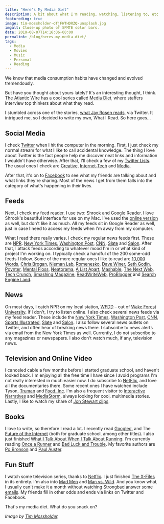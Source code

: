 ```yaml
---
title: "Here's My Media Diet"
description: A bit about what I'm reading, watching, listening to, etc.
featuredimg: true
image: tim-mossholder-oTjFWTHDRZQ-unsplash.jpg
imgalt: Close-up photo of SPMTE color bars.
date: 2010-08-07T14:16:06+00:00
permalink: /blog/heres-my-media-diet/
tags:
  - Media
  - Movies
  - Music
  - Personal
  - Reading
---
```

We know that media consumption habits have changed and evolved tremendously.

But have you thought about yours lately? It's an interesting thought, I think. [The Atlantic Wire](http://www.theatlanticwire.com/) has a cool series called [Media Diet](http://www.theatlanticwire.com/features/index/category/Media-Diet-18), where staffers interview top thinkers about what they read.

I stumbled across one of the stories, [what Jay Rosen reads](http://www.theatlanticwire.com/features/view/feature/What-I-Read-Jay-Rosen-1735), via Twitter. It intrigued me, so I decided to write my own, What I Read. So here goes&#8230;

## Social Media

I check [Twitter](http://twitter.com/) when I hit the computer in the morning. First, I just check my normal stream for what I like to call accidental knowledge. The thing I love about Twitter is the fact people help me discover neat links and information I wouldn't have otherwise. After that, I'll check a few of my [Twitter Lists](http://twitter.com/DavidAKennedy/lists). The usual ones I check are [Creative](http://twitter.com/DavidAKennedy/creative), [Internet-Tech](http://twitter.com/DavidAKennedy/internet-tech) and [Media](http://twitter.com/DavidAKennedy/media).

After that, it's on to [Facebook](http://facebook.com/) to see what my friends are talking about and what links they're sharing. Most of the news I get from them falls into the category of what's happening in their lives.

## Feeds

Next, I check my feed reader. I use two: [Shrook](http://www.utsire.com/shrook/) and [Google Reader](http://google.com/reader). I love Shrook's beautiful interface for use on my Mac. I've used the [online version](http://www.shrook.com/) as well, but don't like it as much. All my feeds sit in Google Reader as well, just in case I need to access my feeds when I'm away from my computer.

What I read there really varies. I check my regular news feeds first. These are [NPR](http://npr.org/). [New York Times](http://nytimes.com/), [Washington Post](http://www.washingtonpost.com/), [CNN](http://www.cnn.com/), [Slate](http://www.slate.com/) and [Salon](http://www.salon.com/). After that, I attack feeds according to whatever mood I'm in or what kind of project I'm working on. I typically check a handful of the 200 some-odd feeds I follow. Some of the more regular ones I like to read are [10,000 Words](http://10000words.net/), [Chris Brogan](http://www.chrisbrogan.com/), [Nieman Lab](http://www.niemanlab.org/), [Romenesko](http://www.poynter.org/column.asp?id=45), [Dave Winer](http://scripting.com/), [Seth Godin](http://sethgodin.typepad.com/), [Poynter](http://www.poynter.org/), [Mental Floss](http://www.mentalfloss.com/blogs/), [Neatorama](http://www.neatorama.com/), [A List Apart](http://www.alistapart.com/), [Mashable](http://mashable.com/), [The Next Web](http://thenextweb.com/), [Tech Crunch](http://techcrunch.com/), [Smashing Magazine](http://www.smashingmagazine.com/), [ReadWriteWeb](http://www.readwriteweb.com/), [ProBlogger](http://www.problogger.net/) and [Search Engine Land](http://searchengineland.com/).

## News

On most days, I catch NPR on my local station, [WFDD](http://www.wfdd.org/home.php) – out of [Wake Forest University](http://www.wfu.edu/). If I don't, I try to listen online. I also check several news feeds via my feed reader. These include the [New York Times](http://nytimes.com/), [Washington Post](http://www.washingtonpost.com/), [CNN](http://www.cnn.com/), [Sports Illustrated](http://sportsillustrated.cnn.com/), [Slate](http://www.slate.com/) and [Salon](http://www.salon.com/). I also follow several news outlets on Twitter, and often hear of breaking news there. I subscribe to news alerts via email from the New York Times as well. Currently, I do not subscribe to any magazines or newspapers. I also don't watch much, if any, television news.

## Television and Online Video

I canceled cable a few months before I started graduate school, and haven't looked back. I'm enjoying all the free time I have since I avoid programs I'm not really interested in much easier now. I do subscribe to [NetFlix](http://www.netflix.com/), and love all the documentaries there. Some recent ones I have watched include Tyson, [Truman](http://www.pbs.org/wgbh/amex/truman/) and [Food, Inc](http://www.foodincmovie.com/). I'm also a frequent visitor to [Interactive Narratives](http://interactivenarratives.org/) and [MediaStorm](http://mediastorm.org/), always looking for cool, multimedia stories. Lastly, I like to watch my share of [Jon Stewart clips](http://www.thedailyshow.com/).

## Books

I love to write, so therefore I read a lot. I recently read [Googled](http://www.kenauletta.com/books.html), and The [Future of the Internet](http://futureoftheinternet.org/) (both for graduate school, among other titles). I also just finished [What I Talk About When I Talk About Running](http://www.amazon.com/What-Talk-About-When-Running/dp/0307269191). I'm currently reading [Once a Runner](http://www.amazon.com/Once-Runner-John-L-Parker/dp/0915297019) and [Bad Luck and Trouble](http://www.leechild.com/badluck.php). My favorite authors are [Po Bronson](http://www.pobronson.com/) and [Paul Auster](http://www.stuartpilkington.co.uk/paulauster/).

## Fun Stuff

I watch some television series, thanks to [Netflix](http://www.netflix.com/). I just finished [The X-Files](http://www.xfiles.com/) in its entirety. I'm also into [Mad Men](http://www.amctv.com/originals/madmen/) and [Man vs. Wild](http://dsc.discovery.com/tv/man-vs-wild/). And you know what, I usually can't make it a month without watching [Strongbad answer some emails](http://www.homestarrunner.com/sbemail.html). My friends fill in other odds and ends via links on Twitter and Facebook.

That's my media diet. What do you snack on?

_Image by [Tim Mossholder](https://unsplash.com/photos/oTjFWTHDRZQ)._